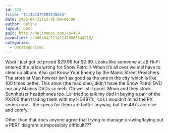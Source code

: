 ```yaml
---
id: 573
title: "111422479883148615"
date: 2005-04-23T12:46:00+00:00
author: deline
layout: post
guid: http://delineneo.com/?p=459
permalink: /2005/04/111422479883148615/
categories:
  - Uncategorized
---
```

Woot I just got cd priced $29.99 for $2.99. Looks like someone at JB Hi-Fi entered the price wrong for Snow Patrol&#8217;s When it&#8217;s all over we still have to clear up album. Also got Know Your Enemy by the Manic Street Preachers. The store at Maq howver isn&#8217;t as good as the one in the city which is like 100 times better. This store (the maq one), didn&#8217;t have the Snow Patrol DVD nor any Manics DVDs so meh. Oh well still good. Mmm and they stock Sennheiser headphones too. Lol tried to talk my dad in buying a pair of the PX200 then trading them with my HD497&#8217;s, &#8216;cos I wouldn&#8217;t mind the PX series now&#8230; the specs for them are better anyway, but the 497s are nice and comfy.

Other than that does anyone agree that trying to manage drawing/laying out a PERT diagram is impossibily difficult???